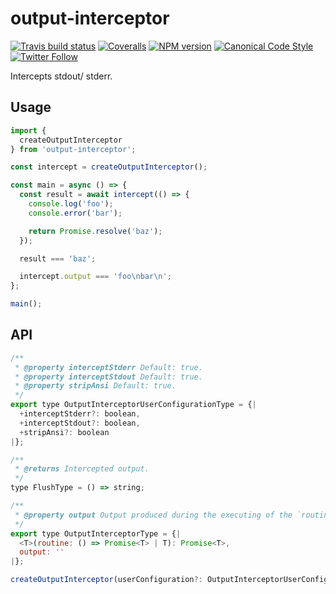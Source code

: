 # output-interceptor

[![Travis build status](http://img.shields.io/travis/gajus/output-interceptor/master.svg?style=flat-square)](https://travis-ci.org/gajus/output-interceptor)
[![Coveralls](https://img.shields.io/coveralls/gajus/output-interceptor.svg?style=flat-square)](https://coveralls.io/github/gajus/output-interceptor)
[![NPM version](http://img.shields.io/npm/v/output-interceptor.svg?style=flat-square)](https://www.npmjs.org/package/output-interceptor)
[![Canonical Code Style](https://img.shields.io/badge/code%20style-canonical-blue.svg?style=flat-square)](https://github.com/gajus/canonical)
[![Twitter Follow](https://img.shields.io/twitter/follow/kuizinas.svg?style=social&label=Follow)](https://twitter.com/kuizinas)

Intercepts stdout/ stderr.

## Usage

```js
import {
  createOutputInterceptor
} from 'output-interceptor';

const intercept = createOutputInterceptor();

const main = async () => {
  const result = await intercept(() => {
    console.log('foo');
    console.error('bar');

    return Promise.resolve('baz');
  });

  result === 'baz';

  intercept.output === 'foo\nbar\n';
};

main();

```

## API

```js
/**
 * @property interceptStderr Default: true.
 * @property interceptStdout Default: true.
 * @property stripAnsi Default: true.
 */
export type OutputInterceptorUserConfigurationType = {|
  +interceptStderr?: boolean,
  +interceptStdout?: boolean,
  +stripAnsi?: boolean
|};

/**
 * @returns Intercepted output.
 */
type FlushType = () => string;

/**
 * @property output Output produced during the executing of the `routine`.
 */
export type OutputInterceptorType = {|
  <T>(routine: () => Promise<T> | T): Promise<T>,
  output: ''
|};

createOutputInterceptor(userConfiguration?: OutputInterceptorUserConfigurationType): OutputInterceptorType;

```
